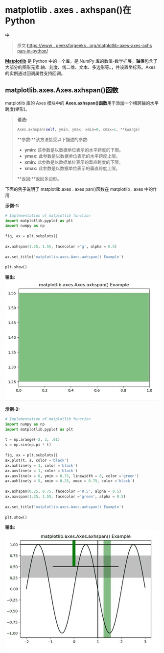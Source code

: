 # matplotlib . axes . axhspan()在 Python

中

> 原文:[https://www . geeksforgeeks . org/matplotlib-axes-axes-axhs pan-in-python/](https://www.geeksforgeeks.org/matplotlib-axes-axes-axhspan-in-python/)

**[Matplotlib](https://www.geeksforgeeks.org/python-introduction-matplotlib/)** 是 Python 中的一个库，是 NumPy 库的数值-数学扩展。**轴类**包含了大部分的图形元素:轴、刻度、线二维、文本、多边形等。，并设置坐标系。Axes 的实例通过回调属性支持回调。

## matplotlib.axes.Axes.axhspan()函数

matplotlib 库的 Axes 模块中的 **Axes.axhspan()函数**用于添加一个横跨轴的水平跨度(矩形)。

> **语法:**
> 
> ```py
> Axes.axhspan(self, ymin, ymax, xmin=0, xmax=1, **kwargs)
> ```
> 
> **参数:**该方法接受以下描述的参数:
> 
> *   **ymin:** 该参数是以数据单位表示的水平跨度的下限。
> *   **ymax:** 此参数是以数据单位表示的水平跨度上限。
> *   **xmin:** 此参数是以数据单位表示的垂直跨度的下限。
> *   **xmax:** 此参数是以数据单位表示的垂直跨度上限。
> 
> **返回:**返回多边形。

下面的例子说明了 matplotlib.axes . axes pan()函数在 matplotlib . axes 中的作用:

**示例-1:**

```py
# Implementation of matplotlib function
import matplotlib.pyplot as plt
import numpy as np

fig, ax = plt.subplots()

ax.axhspan(1.25, 1.55, facecolor ='g', alpha = 0.5)

ax.set_title('matplotlib.axes.Axes.axhspan() Example')

plt.show()
```

**输出:**
![](img/e3d64a85119cbdab3072a99d6c8e213b.png)

**示例-2:**

```py
# Implementation of matplotlib function
import numpy as np
import matplotlib.pyplot as plt

t = np.arange(-2, 3, .01)
s = np.sin(np.pi * t)

fig, ax = plt.subplots()
ax.plot(t, s, color ='black')
ax.axhline(y = 1, color ='black')
ax.axvline(x = 1, color ='black')
ax.axvline(x = 0, ymin = 0.75, linewidth = 8, color ='green')
ax.axhline(y =.5, xmin = 0.25, xmax = 0.75, color ='black')

ax.axhspan(0.25, 0.75, facecolor ='0.5', alpha = 0.5)
ax.axvspan(1.25, 1.55, facecolor ='green', alpha = 0.5)

ax.set_title('matplotlib.axes.Axes.axhspan() Example')

plt.show()
```

**输出:**
![](img/cfd5434652b40655696a22073dac80f6.png)